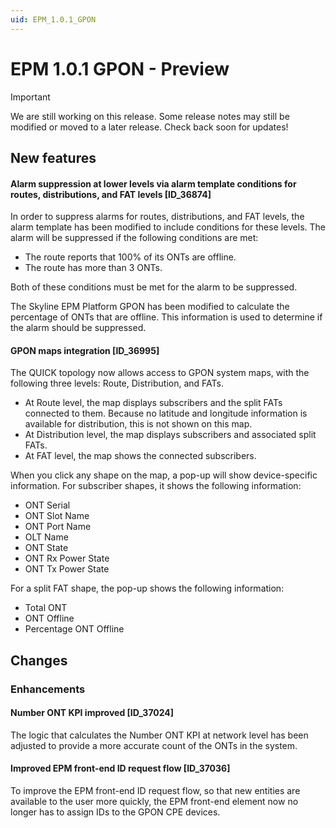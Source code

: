 ```yaml
---
uid: EPM_1.0.1_GPON
---
```


# EPM 1.0.1 GPON - Preview

> [!IMPORTANT]
> We are still working on this release. Some release notes may still be modified or moved to a later release. Check back soon for updates!

## New features

#### Alarm suppression at lower levels via alarm template conditions for routes, distributions, and FAT levels [ID_36874]

In order to suppress alarms for routes, distributions, and FAT levels, the alarm template has been modified to include conditions for these levels. The alarm will be suppressed if the following conditions are met:

- The route reports that 100% of its ONTs are offline.
- The route has more than 3 ONTs.

Both of these conditions must be met for the alarm to be suppressed.

The Skyline EPM Platform GPON has been modified to calculate the percentage of ONTs that are offline. This information is used to determine if the alarm should be suppressed.

#### GPON maps integration [ID_36995]

The QUICK topology now allows access to GPON system maps, with the following three levels: Route, Distribution, and FATs.

- At Route level, the map displays subscribers and the split FATs connected to them. Because no latitude and longitude information is available for distribution, this is not shown on this map.
- At Distribution level, the map displays subscribers and associated split FATs.
- At FAT level, the map shows the connected subscribers.

When you click any shape on the map, a pop-up will show device-specific information. For subscriber shapes, it shows the following information:

- ONT Serial
- ONT Slot Name
- ONT Port Name
- OLT Name
- ONT State
- ONT Rx Power State
- ONT Tx Power State

For a split FAT shape, the pop-up shows the following information:

- Total ONT
- ONT Offline
- Percentage ONT Offline

## Changes

### Enhancements

#### Number ONT KPI improved [ID_37024]

The logic that calculates the Number ONT KPI at network level has been adjusted to provide a more accurate count of the ONTs in the system.

#### Improved EPM front-end ID request flow [ID_37036]

To improve the EPM front-end ID request flow, so that new entities are available to the user more quickly, the EPM front-end element now no longer has to assign IDs to the GPON CPE devices.
